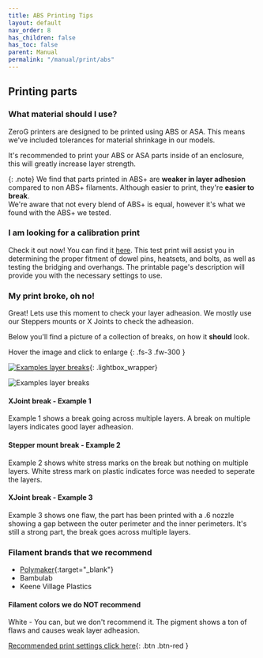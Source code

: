 ```yaml
---
title: ABS Printing Tips
layout: default
nav_order: 8
has_children: false
has_toc: false
parent: Manual
permalink: "/manual/print/abs"
---
```


## Printing parts

### What material should I use?
ZeroG printers are designed to be printed using ABS or ASA. This means we've included tolerances for material shrinkage in our models.

It's recommended to print your ABS or ASA parts inside of an enclosure, this will greatly increase layer strength.

{: .note}
We find that parts printed in ABS+ are **weaker in layer adhesion** compared to non ABS+ filaments. Although easier to print, they're **easier to break**.
<br>We're aware that not every blend of ABS+ is equal, however it's what we found with the ABS+ we tested.

### I am looking for a calibration print
Check it out now! You can find it [here](https://www.printables.com/model/369447-zerog-abs-callibration-print). This test print will assist you in determining the proper fitment of dowel pins, heatsets, and bolts, as well as testing the bridging and overhangs. The printable page's description will provide you with the necessary settings to use.

### My print broke, oh no!
Great! Lets use this moment to check your layer adheasion. We mostly use our Steppers mounts or X Joints to check the adheasion.

Below you'll find a picture of a collection of breaks, on how it **should** look.

Hover the image and click to enlarge <i class="bi bi-zoom-in"></i>
{: .fs-3 .fw-300 }

[![Examples layer breaks](../../assets/images/examples/break_samples.png)](#examples){: .lightbox_wrapper}

<div onclick="location.href='##';"  id="examples"  class="lightbox__item">
    <div class="lightbox__content">
    <div class="lightbox__titlebar"></div>
        <a href="##" class="close"></a>
        <img src="../../assets/images/examples/break_samples.png" alt="Examples layer breaks">
    </div>
</div>

#### XJoint break - Example 1
Example 1 shows a break going across multiple layers. A break on multiple layers indicates good layer adheasion.

#### Stepper mount break - Example 2
Example 2 shows white stress marks on the break but nothing on multiple layers. White stress mark on plastic indicates force was needed to seperate the layers.

#### XJoint break - Example 3
Example 3 shows one flaw, the part has been printed with a .6 nozzle showing a gap between the outer perimeter and the inner perimeters. It's still a strong part, the break goes across multiple layers.

### Filament brands that we recommend

* [Polymaker](https://us.polymaker.com?aff=282){:target="_blank"}
* Bambulab
* Keene Village Plastics

#### Filament colors we do NOT recommend
White - You can, but we don't recommend it. The pigment shows a ton of flaws and causes weak layer adheasion.

<!-- #### The difference between ABS, ABS+, ASA and TitanX
A quote from [https://all3dp.com/](https://all3dp.com/2/abs-plus-filament-what-is-it/){:target="_blank"} 
> "ABS+, or ABS Plus, aims to reduce the sensitivity to shrinkage and warping of ABS, while preserving most of its performance advantages." -->

[Recommended print settings click here](/standard/print/settings){: .btn .btn-red }